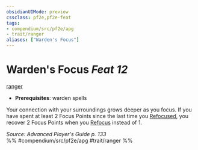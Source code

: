 ```yaml
---
obsidianUIMode: preview
cssclass: pf2e,pf2e-feat
tags:
- compendium/src/pf2e/apg
- trait/ranger
aliases: ["Warden's Focus"]
---
```

# Warden's Focus  *Feat 12*  
[ranger](Reference/Rules/Traits/ranger.md "Ranger Class Trait")  

- **Prerequisites**: warden spells

Your connection with your surroundings grows deeper as you focus. If you have spent at least 2 Focus Points since the last time you [Refocused](refocus.md), you recover 2 Focus Points when you [Refocus](refocus.md) instead of 1.

*Source: Advanced Player's Guide p. 133*  
%% #compendium/src/pf2e/apg #trait/ranger %%
